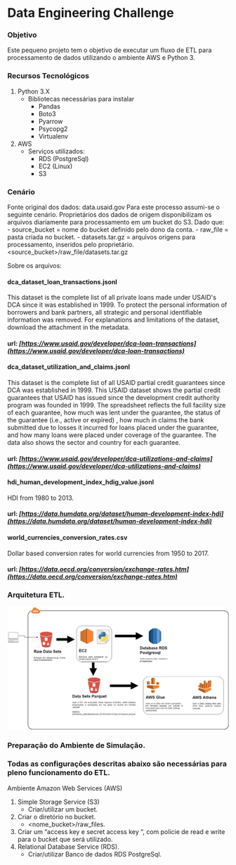 # Data Engineering Challenge

### Objetivo
Este pequeno projeto tem o objetivo de executar um fluxo de ETL para processamento de dados utilizando o ambiente AWS e Python 3.

### Recursos Tecnológicos
1. Python 3.X
	- Bibliotecas necessárias para instalar
		- Pandas
		- Boto3
		- Pyarrow
		- Psycopg2
		- Virtualenv
2. AWS
	- Serviços utilizados:
		- RDS (PostgreSql)
		- EC2 (Linux)
		- S3

### Cenário
Fonte original dos dados: data.usaid.gov
Para este processo assumi-se o seguinte cenário.
	Proprietários dos dados de origem disponibilizam os arquivos diariamente para processamento em um bucket do S3.
		Dado que:
		- source_bucket = nome do bucket definido pelo dono da conta.
		- raw_file = pasta criada no bucket.
		- datasets.tar.gz = arquivos origens para processamento, inseridos pelo proprietário.
			<source_bucket>/raw_file/datasets.tar.gz


Sobre os arquivos:

#### dca_dataset_loan_transactions.jsonl
This dataset is the complete list of all private loans made under USAID's DCA since it was established in 1999. To protect the personal information of borrowers and bank partners, all strategic and personal identifiable information was removed. For explanations and limitations of the dataset, download the attachment in the metadata.

#### url: *[https://www.usaid.gov/developer/dca-loan-transactions](https://www.usaid.gov/developer/dca-loan-transactions)*
 
#### dca_dataset_utilization_and_claims.jsonl
This dataset is the complete list of all USAID partial credit guarantees since DCA was established in 1999. This USAID dataset shows the partial credit guarantees that USAID has issued since the development credit authority program was founded in 1999. The spreadsheet reflects the full facility size of each guarantee, how much was lent under the guarantee, the status of the guarantee (i.e., active or expired) , how much in claims the bank submitted due to losses it incurred for loans placed under the guarantee, and how many loans were placed under coverage of the guarantee. The data also shows the sector and country for each guarantee.

#### url: *[https://www.usaid.gov/developer/dca-utilizations-and-claims](https://www.usaid.gov/developer/dca-utilizations-and-claims)*
 
#### hdi_human_development_index_hdig_value.jsonl
HDI from 1980 to 2013.

#### url: *[https://data.humdata.org/dataset/human-development-index-hdi](https://data.humdata.org/dataset/human-development-index-hdi)*

#### world_currencies_conversion_rates.csv
Dollar based conversion rates for world currencies from 1950 to 2017.

#### url: *[https://data.oecd.org/conversion/exchange-rates.htm](https://data.oecd.org/conversion/exchange-rates.htm)*
	

### Arquitetura ETL.

![](./images/etl_flow.jpg)



### Preparação do Ambiente de Simulação.

### Todas as configurações descritas abaixo são necessárias para pleno funcionamento do ETL.
Ambiente Amazon Web Services (AWS)
1. Simple Storage Service (S3)
	- Criar/utilizar um bucket.
2. Criar o diretório no bucket.
	- <nome_bucket>/raw_files.
3. Criar um “access key e secret access key “, com policie de read e write para o bucket que será utilizado.
4. Relational Database Service (RDS).
	- Criar/utilizar Banco de dados RDS PostgreSql.
